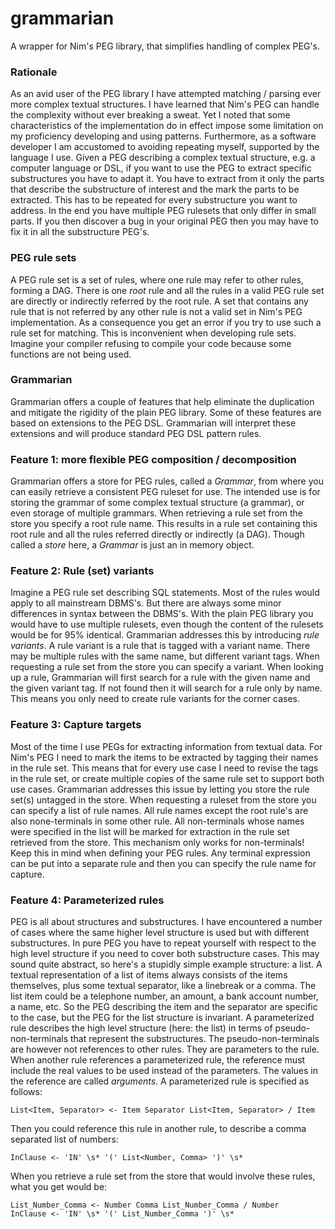 # grammarian
A wrapper for Nim's PEG library, that simplifies handling of complex PEG's.
### Rationale
As an avid user of the PEG library I have attempted matching / parsing ever more complex textual structures. 
I have learned that Nim's PEG can handle the complexity without ever breaking a sweat. Yet I noted that some
characteristics of the implementation do in effect impose some limitation on my proficiency developing and
using patterns. Furthermore, as a software developer I am accustomed to avoiding repeating myself, supported
by the language I use. Given a PEG describing a complex textual structure, e.g. a computer language or DSL,
if you want to use the PEG to extract specific substructures you have to adapt it. You have to extract from it
only the parts that describe the substructure of interest and the mark the parts to be extracted. This has to be
repeated for every substructure you want to address. In the end you have multiple PEG rulesets that only differ
in small parts. If you then discover a bug in your original PEG then you may have to fix it in all the 
substructure PEG's.
### PEG rule sets
A PEG rule set is a set of rules, where one rule may refer to other rules, forming a DAG. There is one *root*
rule and all the rules in a valid PEG rule set are directly or indirectly referred by the root rule. A set 
that contains any rule that is not referred by any other rule is not a valid set in Nim's PEG implementation.
As a consequence you get an error if you try to use such a rule set for matching. This is inconvenient when
developing rule sets. Imagine your compiler refusing to compile your code because some functions are not being
used.
### Grammarian
Grammarian offers a couple of features that help eliminate the duplication and mitigate the rigidity of the
plain PEG library. Some of these features are based on extensions to the PEG DSL. Grammarian will interpret
these extensions and will produce standard PEG DSL pattern rules.
### Feature 1: more flexible PEG composition / decomposition
Grammarian offers a store for PEG rules, called a *Grammar*, from where you can easily retrieve a consistent PEG 
ruleset for use. The intended use is for storing the grammar of some complex textual structure (a grammar), or 
even storage of multiple grammars. When retrieving a rule set from the store you specify a root rule name. This
results in a rule set containing this root rule and all the rules referred directly or indirectly (a DAG).
Though called a *store* here, a *Grammar* is just an in memory object. 
### Feature 2: Rule (set) variants
Imagine a PEG rule set describing SQL statements. Most of the rules would apply to all mainstream DBMS's. But
there are always some minor differences in syntax between the DBMS's. With the plain PEG library you would have
to use multiple rulesets, even though the content of the rulesets would be for 95% identical. Grammarian 
addresses this by introducing _rule variants_. A rule variant is a rule that is tagged with a variant name.
There may be multiple rules with the same name, but different variant tags.
When requesting a rule set from the store you can specify a variant. When looking up a rule, Grammarian will
first search for a rule with the given name and the given variant tag. If not found then it will search for
a rule only by name. This means you only need to create rule variants for the corner cases.
### Feature 3: Capture targets
Most of the time I use PEGs for extracting information from textual data. For Nim's PEG I need to mark the
items to be extracted by tagging their names in the rule set. This means that for every use case I need to
revise the tags in the rule set, or create multiple copies of the same rule set to support both use cases.
Grammarian addresses this issue by letting you store the rule set(s) untagged in the store. When requesting
a ruleset from the store you can specify a list of rule names. All rule names except the root rule's are
also none-terminals in some other rule. All non-terminals whose names were specified in the list will be
marked for extraction in the rule set retrieved from the store.
This mechanism only works for non-terminals! Keep this in mind when defining your PEG rules. Any terminal
expression can be put into a separate rule and then you can specify the rule name for capture.
### Feature 4: Parameterized rules
PEG is all about structures and substructures. I have encountered a number of cases where the same higher
level structure is used but with different substructures. In pure PEG you have to repeat yourself with 
respect to the high level structure if you need to cover both substructure cases. This may sound quite 
abstract, so here's a stupidly simple example structure: a list. A textual representation of a list of
items always consists of the items themselves, plus some textual separator, like a linebreak or a comma.
The list item could be a telephone number, an amount, a bank account number, a name, etc. So the PEG
describing the item and the separator are specific to the case, but the PEG for the list structure is
invariant. A parameterized rule describes the high level structure (here: the list) in terms of
pseudo-non-terminals that represent the substructures. The pseudo-non-terminals are however not
references to other rules. They are parameters to the rule. When another rule references a parameterized 
rule, the reference must include the real values to be used instead of the parameters. The values in the
reference are called *arguments*.
A parameterized rule is specified as follows:
```
List<Item, Separator> <- Item Separator List<Item, Separator> / Item
```
Then you could reference this rule in another rule, to describe a comma separated list of numbers:
```
InClause <- 'IN' \s* '(' List<Number, Comma> ')' \s*
```
When you retrieve a rule set from the store that would involve these rules, what you get would be:
```
List_Number_Comma <- Number Comma List_Number_Comma / Number
InClause <- 'IN' \s* '(' List_Number_Comma ')' \s*
```
